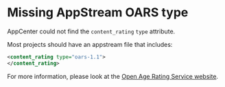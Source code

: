 # Missing AppStream OARS type

AppCenter could not find the `content_rating` `type` attribute.

Most projects should have an appstream file that includes:

```xml
<content_rating type="oars-1.1">
</content_rating>
```

For more information, please look at the
[Open Age Rating Service website](https://hughsie.github.io/oars/).
